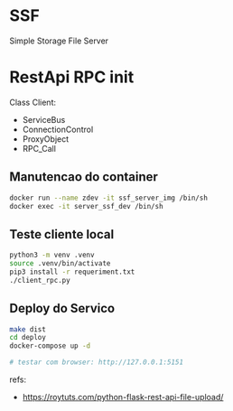 # SSF
Simple Storage File Server


# RestApi RPC init

Class Client:
- ServiceBus
- ConnectionControl
- ProxyObject
- RPC_Call


## Manutencao do container
```bash
docker run --name zdev -it ssf_server_img /bin/sh
docker exec -it server_ssf_dev /bin/sh
```
## Teste cliente local
```bash
python3 -m venv .venv
source .venv/bin/activate
pip3 install -r requeriment.txt
./client_rpc.py

```
## Deploy do Servico
```bash
make dist
cd deploy
docker-compose up -d

# testar com browser: http://127.0.0.1:5151
```

refs: 
- https://roytuts.com/python-flask-rest-api-file-upload/